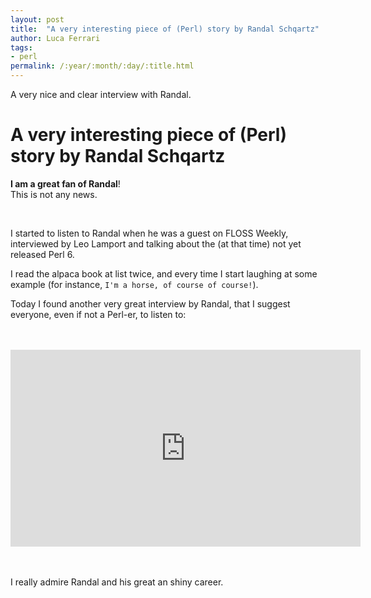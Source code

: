 ```yaml
---
layout: post
title:  "A very interesting piece of (Perl) story by Randal Schqartz"
author: Luca Ferrari
tags:
- perl
permalink: /:year/:month/:day/:title.html
---
```

A very nice and clear interview with Randal.

# A very interesting piece of (Perl) story by Randal Schqartz



**I am a great fan of Randal**!
<br/>
This is not any news.

<br/>

I started to listen to Randal when he was a guest on FLOSS Weekly, interviewed by Leo Lamport and talking about the (at that time) not yet released Perl 6.

I read the alpaca book at list twice, and every time I start laughing at some example (for instance, `I'm a horse, of course of course!`).

Today I found another very great interview by Randal, that I suggest everyone, even if not a Perl-er, to listen to:

<br/>
<br/>
<center>
<iframe width="560" height="315" src="https://www.youtube.com/embed/fffJnNTcLog?si=U63UPOxzdMLfK93b" title="YouTube video player" frameborder="0" allow="accelerometer; autoplay; clipboard-write; encrypted-media; gyroscope; picture-in-picture; web-share" referrerpolicy="strict-origin-when-cross-origin" allowfullscreen></iframe>
</center>

<br/>
<br/>


I really admire Randal and his great an shiny career.
